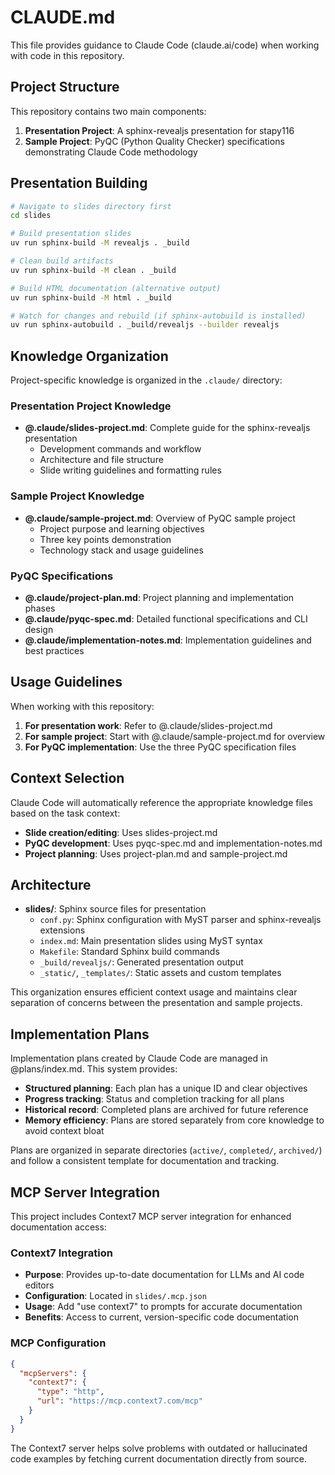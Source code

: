 # CLAUDE.md

This file provides guidance to Claude Code (claude.ai/code) when working with code in this repository.

## Project Structure

This repository contains two main components:

1. **Presentation Project**: A sphinx-revealjs presentation for stapy116
2. **Sample Project**: PyQC (Python Quality Checker) specifications demonstrating Claude Code methodology

## Presentation Building
```bash
# Navigate to slides directory first
cd slides

# Build presentation slides
uv run sphinx-build -M revealjs . _build

# Clean build artifacts
uv run sphinx-build -M clean . _build

# Build HTML documentation (alternative output)
uv run sphinx-build -M html . _build

# Watch for changes and rebuild (if sphinx-autobuild is installed)
uv run sphinx-autobuild . _build/revealjs --builder revealjs
```

## Knowledge Organization

Project-specific knowledge is organized in the `.claude/` directory:

### Presentation Project Knowledge
- **@.claude/slides-project.md**: Complete guide for the sphinx-revealjs presentation
  - Development commands and workflow
  - Architecture and file structure
  - Slide writing guidelines and formatting rules

### Sample Project Knowledge
- **@.claude/sample-project.md**: Overview of PyQC sample project
  - Project purpose and learning objectives
  - Three key points demonstration
  - Technology stack and usage guidelines

### PyQC Specifications
- **@.claude/project-plan.md**: Project planning and implementation phases
- **@.claude/pyqc-spec.md**: Detailed functional specifications and CLI design
- **@.claude/implementation-notes.md**: Implementation guidelines and best practices

## Usage Guidelines

When working with this repository:

1. **For presentation work**: Refer to @.claude/slides-project.md
2. **For sample project**: Start with @.claude/sample-project.md for overview
3. **For PyQC implementation**: Use the three PyQC specification files

## Context Selection

Claude Code will automatically reference the appropriate knowledge files based on the task context:

- **Slide creation/editing**: Uses slides-project.md
- **PyQC development**: Uses pyqc-spec.md and implementation-notes.md
- **Project planning**: Uses project-plan.md and sample-project.md

## Architecture

- **slides/**: Sphinx source files for presentation
  - `conf.py`: Sphinx configuration with MyST parser and sphinx-revealjs extensions
  - `index.md`: Main presentation slides using MyST syntax
  - `Makefile`: Standard Sphinx build commands
  - `_build/revealjs/`: Generated presentation output
  - `_static/`, `_templates/`: Static assets and custom templates

This organization ensures efficient context usage and maintains clear separation of concerns between the presentation and sample projects.

## Implementation Plans

Implementation plans created by Claude Code are managed in @plans/index.md. This system provides:

- **Structured planning**: Each plan has a unique ID and clear objectives
- **Progress tracking**: Status and completion tracking for all plans
- **Historical record**: Completed plans are archived for future reference
- **Memory efficiency**: Plans are stored separately from core knowledge to avoid context bloat

Plans are organized in separate directories (`active/`, `completed/`, `archived/`) and follow a consistent template for documentation and tracking.

## MCP Server Integration

This project includes Context7 MCP server integration for enhanced documentation access:

### Context7 Integration
- **Purpose**: Provides up-to-date documentation for LLMs and AI code editors
- **Configuration**: Located in `slides/.mcp.json`
- **Usage**: Add "use context7" to prompts for accurate documentation
- **Benefits**: Access to current, version-specific code documentation

### MCP Configuration
```json
{
  "mcpServers": {
    "context7": {
      "type": "http",
      "url": "https://mcp.context7.com/mcp"
    }
  }
}
```

The Context7 server helps solve problems with outdated or hallucinated code examples by fetching current documentation directly from source.